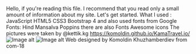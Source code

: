 Hello, if you're reading this file. 
I recommend that you read only a small amount of information about my site. 
Let's get started.
				What I used : 
						JavaScript 
						HTML5
						CSS3
						Bootstrap 4
				and also used fonts from Google Fonts:
						Hind 
						Mansalva
						Poppins
				there are also Fonts Awesome icons
				The pictures were taken by @kettik.kg
                                        https://komoldin.github.io/KamaTravel.io/
					![Image alt](https://github.com/Komoldin/KamaTravel.io/blob/master/img/screen/01.png)
							![Image alt](https://github.com/Komoldin/KamaTravel.io/blob/master/img/screen/02.png)
				Web designed by Komoldin Khuzhamberdiev from com-18
